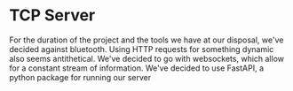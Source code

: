 # TCP Server

For the duration of the project and the tools we have at our disposal, we've decided against bluetooth.
Using HTTP requests for something dynamic also seems antithetical. We've decided to go with websockets, which allow for a constant stream of information. We've decided to use FastAPI, a python package for running our server